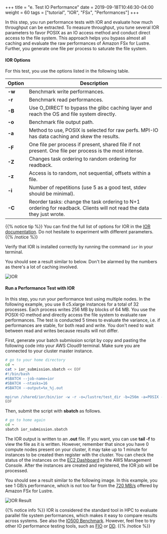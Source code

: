 +++
title = "e. Test IO Performance"
date = 2019-09-18T10:46:30-04:00
weight = 60
tags = ["tutorial", "IOR", "FSx", "Performances"]
+++

In this step, you run performance tests with IOR and evaluate how much throughput can be extracted. To measure throughput, you tune several IOR parameters to favor POSIX as an IO access method and conduct direct access to the file system. This approach helps you bypass almost all caching and evaluate the raw performances of Amazon FSx for Lustre. Further, you generate one file per process to saturate the file system.

#### IOR Options

For this test, you use the options listed in the following table.


Option        | Description
------------- | -------------
**-w**        | Benchmark write performances.
**-r**        | Benchmark read performances.
**-B**        | Use O_DIRECT to bypass the glibc caching layer and reach the OS and file system directly.
**-o**        | Benchmark file output path.
**-a**        | Method to use, POSIX is selected for raw perfs. MPI-IO has data caching and skew the results.
**-F**        | One file per process if present, shared file if not present. One file per process is the most intense.
**-Z**        | Changes task ordering to random ordering for readback.
**-z**        | Access is to random, not sequential, offsets within a file.
**-i**        | Number of repetitions (use 5 as a good test, stdev should be minimal).
**-C**        | Reorder tasks: change the task ordering to N+1 ordering for readback. Clients will not read the data they just wrote.

{{% notice tip %}}
You can find the full list of options for IOR in the [IOR documentation](https://ior.readthedocs.io/en/latest/userDoc/options.html). Do not hesitate to experiment with different parameters.
{{% /notice %}}

Verify that IOR is installed correctly by running the command `ior` in your terminal.

You should see a result similar to below. Don't be alarmed by the numbers as there's a lot of caching involved.

![IOR](/images/fsx-for-lustre/ior.png)

#### Run a Performance Test with IOR

In this step, you run your performance test using multiple nodes. In the following example, you use 8 c5.xlarge instances for a total of 32 processes. Each process writes 256 MB by blocks of 64 MB. You use the POSIX-IO method and directly access the file system to evaluate raw performances. The test is conducted 5 times to evaluate the variance, i.e. if performances are stable, for both read and write. You don't need to wait between read and writes because results will not differ.


First, generate your batch submission script by copy and pasting the following code into your AWS Cloud9 terminal. Make sure you are connected to your cluster master instance.


```bash
# go to your home directory
cd ~
cat > ior_submission.sbatch << EOF
#!/bin/bash
#SBATCH --job-name=ior
#SBATCH --ntasks=16
#SBATCH --output=%x_%j.out

mpirun /shared/ior/bin/ior -w -r -o=/lustre/test_dir -b=256m -a=POSIX -i=5 -F -z -t=64m -C
EOF
```

Then, submit the script with **sbatch** as follows.

```bash
# go to home again
cd ~
sbatch ior_submission.sbatch
```

The IOR output is written to an **.out** file. If you want, you can use **tail -f** to view the file as it is written. However, remember that since you have 0 compute nodes present on your cluster, it may take up to 1 minute  for instances to be created then register with the cluster. You can check the status of the instances on the [EC2 Dashboard](https://console.aws.amazon.com/ec2/v2/home?region=us-east-1#Instances:sort=instanceState) in the AWS Management Console. After the instances are created and registered, the IOR job will be processed.

You should see a result similar to the following image. In this example, you see 1 GB/s performance, which is not too far from the [720 MB/s](https://docs.aws.amazon.com/fsx/latest/LustreGuide/performance.html#fsx-aggregate-perf) offered by Amazon FSx for Lustre.

![IOR Result](/images/fsx-for-lustre/ior-result.png)


{{% notice info %}}
IOR is considered the standard tool in HPC to evaluate parallel file system performances, which makes it easy to compare results across systems. See also the [IO500 Benchmark](https://www.vi4io.org/std/io500/start). However, feel free to try other IO performance testing tools, such as [FIO](https://fio.readthedocs.io/en/latest/index.html) or [DD](https://www.unixtutorial.org/test-disk-speed-with-dd).
{{% /notice %}}
